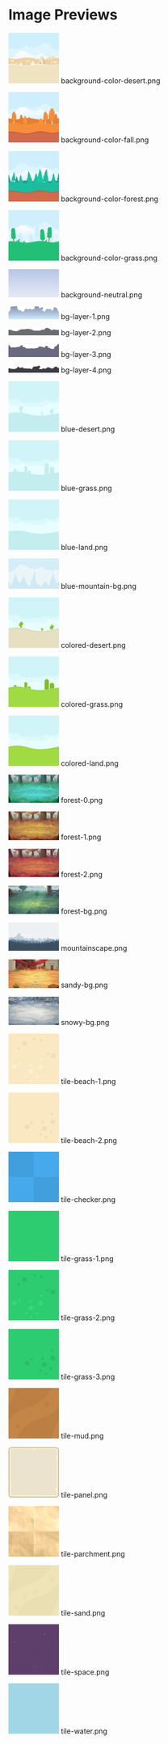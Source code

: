 # Image Previews

<img src="background-color-desert.png" style="max-width:100px;" /> background-color-desert.png<br>

<img src="background-color-fall.png" style="max-width:100px;" /> background-color-fall.png<br>

<img src="background-color-forest.png" style="max-width:100px;" /> background-color-forest.png<br>

<img src="background-color-grass.png" style="max-width:100px;" /> background-color-grass.png<br>

<img src="background-neutral.png" style="max-width:100px;" /> background-neutral.png<br>

<img src="bg-layer-1.png" style="max-width:100px;" /> bg-layer-1.png<br>

<img src="bg-layer-2.png" style="max-width:100px;" /> bg-layer-2.png<br>

<img src="bg-layer-3.png" style="max-width:100px;" /> bg-layer-3.png<br>

<img src="bg-layer-4.png" style="max-width:100px;" /> bg-layer-4.png<br>

<img src="blue-desert.png" style="max-width:100px;" /> blue-desert.png<br>

<img src="blue-grass.png" style="max-width:100px;" /> blue-grass.png<br>

<img src="blue-land.png" style="max-width:100px;" /> blue-land.png<br>

<img src="blue-mountain-bg.png" style="max-width:100px;" /> blue-mountain-bg.png<br>

<img src="colored-desert.png" style="max-width:100px;" /> colored-desert.png<br>

<img src="colored-grass.png" style="max-width:100px;" /> colored-grass.png<br>

<img src="colored-land.png" style="max-width:100px;" /> colored-land.png<br>

<img src="forest-0.png" style="max-width:100px;" /> forest-0.png<br>

<img src="forest-1.png" style="max-width:100px;" /> forest-1.png<br>

<img src="forest-2.png" style="max-width:100px;" /> forest-2.png<br>

<img src="forest-bg.png" style="max-width:100px;" /> forest-bg.png<br>

<img src="mountainscape.png" style="max-width:100px;" /> mountainscape.png<br>

<img src="sandy-bg.png" style="max-width:100px;" /> sandy-bg.png<br>

<img src="snowy-bg.png" style="max-width:100px;" /> snowy-bg.png<br>

<img src="tile-beach-1.png" style="max-width:100px;" /> tile-beach-1.png<br>

<img src="tile-beach-2.png" style="max-width:100px;" /> tile-beach-2.png<br>

<img src="tile-checker.png" style="max-width:100px;" /> tile-checker.png<br>

<img src="tile-grass-1.png" style="max-width:100px;" /> tile-grass-1.png<br>

<img src="tile-grass-2.png" style="max-width:100px;" /> tile-grass-2.png<br>

<img src="tile-grass-3.png" style="max-width:100px;" /> tile-grass-3.png<br>

<img src="tile-mud.png" style="max-width:100px;" /> tile-mud.png<br>

<img src="tile-panel.png" style="max-width:100px;" /> tile-panel.png<br>

<img src="tile-parchment.png" style="max-width:100px;" /> tile-parchment.png<br>

<img src="tile-sand.png" style="max-width:100px;" /> tile-sand.png<br>

<img src="tile-space.png" style="max-width:100px;" /> tile-space.png<br>

<img src="tile-water.png" style="max-width:100px;" /> tile-water.png<br>

